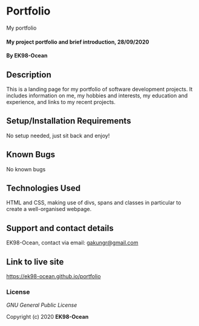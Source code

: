 # Portfolio
My portfolio

#### My project portfolio and brief introduction, 28/09/2020

#### By **EK98-Ocean**

## Description
This is a landing page for my portfolio of software development projects. It includes information on me, my hobbies and interests, my education and experience, and links to my recent projects. 

## Setup/Installation Requirements
No setup needed, just sit back and enjoy!

## Known Bugs
No known bugs

## Technologies Used
HTML and CSS, making use of divs, spans and classes in particular to create a well-organised webpage.

## Support and contact details
EK98-Ocean, contact via email: gakungr@gmail.com

## Link to live site
https://ek98-ocean.github.io/portfolio

### License
*GNU General Public License*


Copyright (c) 2020 **EK98-Ocean**